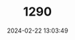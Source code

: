 ---
title: "1290"
category: "Aneuretus simoni"
draft: false
date: 2024-02-22 13:03:49
languages:
  English: ["Sri Lankan Relict Ant"]
---